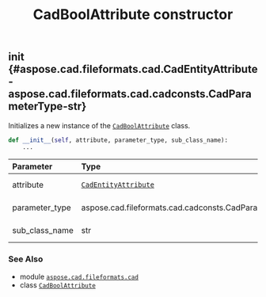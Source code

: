 ﻿---
title: CadBoolAttribute constructor
second_title: Aspose.CAD for Python via .NET API References
description: 
type: docs
weight: 10
url: /python-net/aspose.cad.fileformats.cad/cadboolattribute/__init__/
is_root: false
---

## __init__ {#aspose.cad.fileformats.cad.CadEntityAttribute-aspose.cad.fileformats.cad.cadconsts.CadParameterType-str}

Initializes a new instance of the [`CadBoolAttribute`](/cad/python-net/aspose.cad.fileformats.cad/cadboolattribute) class.



```python
def __init__(self, attribute, parameter_type, sub_class_name):
    ...
```


| Parameter | Type | Description |
| :- | :- | :- |
| attribute | [`CadEntityAttribute`](/cad/python-net/aspose.cad.fileformats.cad/cadentityattribute) | Property attribute. |
| parameter_type | aspose.cad.fileformats.cad.cadconsts.CadParameterType | Parameter type. |
| sub_class_name | str | Subclass name. |



### See Also
* module [`aspose.cad.fileformats.cad`](../../)
* class [`CadBoolAttribute`](/cad/python-net/aspose.cad.fileformats.cad/cadboolattribute)
